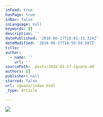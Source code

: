 ```yaml
---
inFeed: true
hasPage: true
inNav: false
inLanguage: null
keywords: []
description: ''
datePublished: '2016-06-17T19:01:33.324Z'
dateModified: '2016-06-17T18:59:58.507Z'
title: ''
author:
  - name: ''
    url: ''
sourcePath: _posts/2016-03-17-iguana.md
authors: []
publisher: null
starred: false
url: iguana/index.html
_type: Article

---
```

![](https://the-grid-user-content.s3-us-west-2.amazonaws.com/698690ec-3114-4f51-96c8-b94cf0f12468.jpg)